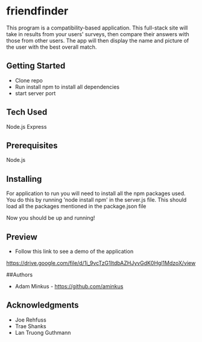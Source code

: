 # friendfinder

This program is a compatibility-based application. This full-stack site will take in results from your users' surveys, then compare their answers with those from other users. The app will then display the name and picture of the user with the best overall match.

## Getting Started

- Clone repo
- Run install npm to install all dependencies
- start server port

## Tech Used

Node.js
Express

## Prerequisites

Node.js 

## Installing

For application to run you will need to install all the npm packages used. You do this by running 'node install npm' in the server.js file. This should load all the packages mentioned in the package.json file

Now you should be up and running!

## Preview

* Follow this link to see a demo of the application

https://drive.google.com/file/d/1i_9vcTzG1ItdbAZHJyvGdK0Hgl1MdzoX/view

##Authors

* Adam Minkus - https://github.com/aminkus

## Acknowledgments

* Joe Rehfuss
* Trae Shanks
* Lan Truong Guthmann